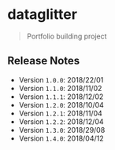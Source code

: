# dataglitter

> Portfolio building project

## Release Notes

* Version `1.0.0`: 2018/22/01
* Version `1.1.0`: 2018/11/02
* Version `1.1.1`: 2018/12/02
* Version `1.2.0`: 2018/10/04
* Version `1.2.1`: 2018/11/04
* Version `1.2.2`: 2018/12/04
* Version `1.3.0`: 2018/29/08
* Version `1.4.0`: 2018/04/12
